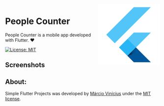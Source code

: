 <img align="right" src="https://github.com/marciovcampos/Simple-Flutter-Projects/blob/master/docs/flutter.png"/>

# People Counter

People Counter is a mobile app developed with Flutter. :heart:

[![License: MIT](https://img.shields.io/badge/License-MIT-green.svg)](https://github.com/marciovcampos/Simple-Flutter-Projects/blob/master/LICENSE)

## Screenshots


## About:
Simple Flutter Projects was developed by [Márcio Vinícius](https://github.com/marciovcampos) under the [MIT license](LICENSE).